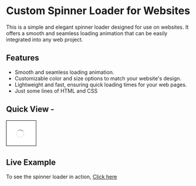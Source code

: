 # Custom Spinner Loader for Websites
This is a simple and elegant spinner loader designed for use on websites. It offers a smooth and seamless loading animation that can be easily integrated into any web project.

## Features

- Smooth and seamless loading animation.
- Customizable color and size options to match your website's design.
- Lightweight and fast, ensuring quick loading times for your web pages.
- Just some lines of HTML and CSS

## Quick View - 
<img src="demo_img.webp" style="width: 80px; border: 1px solid black">

## Live Example
To see the spinner loader in action, <a href="#" target="_blank">Click here</a>

